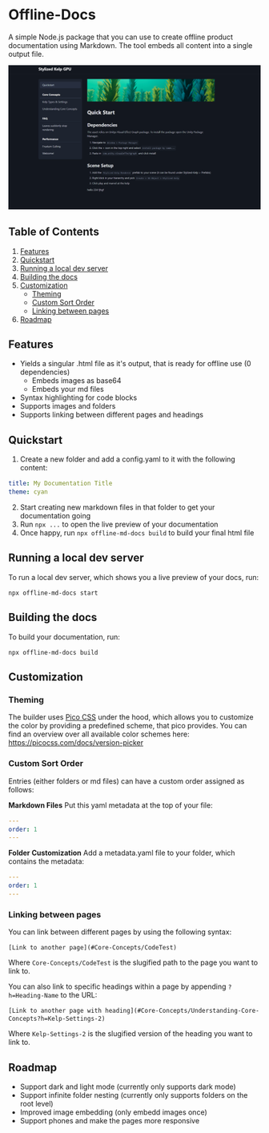 # Offline-Docs
A simple Node.js package that you can use to create offline product documentation using Markdown. The tool embeds all content into a single output file.

![Example Docs Page](img/example.png)


## Table of Contents
1. [Features](#features)
2. [Quickstart](#quickstart)
3. [Running a local dev server](#running-a-local-dev-server)
4. [Building the docs](#building-the-docs)
5. [Customization](#customization)
   - [Theming](#theming)
   - [Custom Sort Order](#custom-sort-order)
   - [Linking between pages](#linking-between-pages)
6. [Roadmap](#roadmap)


## Features
- Yields a singular .html file as it's output, that is ready for offline use (0 dependencies)
    - Embeds images as base64
    - Embeds your md files
- Syntax highlighting for code blocks
- Supports images and folders
- Supports linking between different pages and headings

## Quickstart
1. Create a new folder and add a config.yaml to it with the following content:
```yaml
title: My Documentation Title
theme: cyan
```
2. Start creating new markdown files in that folder to get your documentation going
3. Run `npx ...` to open the live preview of your documentation
4. Once happy, run `npx offline-md-docs build` to build your final html file

## Running a local dev server
To run a local dev server, which shows you a live preview of your docs, run:
```
npx offline-md-docs start
```

## Building the docs
To build your documentation, run:
```
npx offline-md-docs build
```

## Customization

### Theming
The builder uses [Pico CSS](https://picocss.com/) under the hood, which allows you to customize the color by providing a predefined scheme, that pico provides.
You can find an overview over all available color schemes here: https://picocss.com/docs/version-picker

### Custom Sort Order
Entries (either folders or md files) can have a custom order assigned as follows:

**Markdown Files**
Put this yaml metadata at the top of your file:
```yaml
---
order: 1
---
```

**Folder Customization**
Add a metadata.yaml file to your folder, which contains the metadata:
```yaml
---
order: 1
---
```

### Linking between pages
You can link between different pages by using the following syntax:
```
[Link to another page](#Core-Concepts/CodeTest)
```
Where `Core-Concepts/CodeTest` is the slugified path to the page you want to link to.

You can also link to specific headings within a page by appending `?h=Heading-Name` to the URL:
```
[Link to another page with heading](#Core-Concepts/Understanding-Core-Concepts?h=Kelp-Settings-2)
```
Where `Kelp-Settings-2` is the slugified version of the heading you want to link to.

## Roadmap
- Support dark and light mode (currently only supports dark mode)
- Support infinite folder nesting (currently only supports folders on the root level)
- Improved image embedding (only embedd images once)
- Support phones and make the pages more responsive
